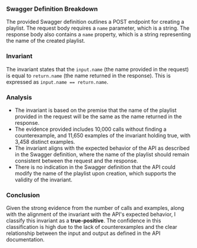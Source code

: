 ### Swagger Definition Breakdown
The provided Swagger definition outlines a POST endpoint for creating a playlist. The request body requires a `name` parameter, which is a string. The response body also contains a `name` property, which is a string representing the name of the created playlist.

### Invariant
The invariant states that the `input.name` (the name provided in the request) is equal to `return.name` (the name returned in the response). This is expressed as `input.name == return.name`.

### Analysis
- The invariant is based on the premise that the name of the playlist provided in the request will be the same as the name returned in the response.
- The evidence provided includes 10,000 calls without finding a counterexample, and 11,650 examples of the invariant holding true, with 3,458 distinct examples.
- The invariant aligns with the expected behavior of the API as described in the Swagger definition, where the name of the playlist should remain consistent between the request and the response.
- There is no indication in the Swagger definition that the API could modify the name of the playlist upon creation, which supports the validity of the invariant.

### Conclusion
Given the strong evidence from the number of calls and examples, along with the alignment of the invariant with the API's expected behavior, I classify this invariant as a **true-positive**. The confidence in this classification is high due to the lack of counterexamples and the clear relationship between the input and output as defined in the API documentation.
